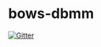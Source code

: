 # bows-dbmm

[![Gitter](https://badges.gitter.im/Join%20Chat.svg)](https://gitter.im/smeucci/bows-dbmm?utm_source=badge&utm_medium=badge&utm_campaign=pr-badge&utm_content=badge)